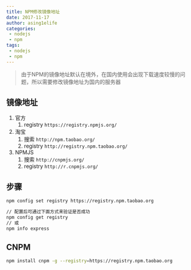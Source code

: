 ```yaml
---
title: NPM修改镜像地址
date: 2017-11-17
author: asing1elife
categories:
 - nodejs
 - npm
tags:
 - nodejs
 - npm
---
```

> 由于NPM的镜像地址默认在境外，在国内使用会出现下载速度较慢的问题，所以需要修改镜像地址为国内的服务器  

## 镜像地址
1. 官方
	1. registry `https://registry.npmjs.org/`
2. 淘宝
	1. 搜索 `http://npm.taobao.org/`
	2. registry `http://registry.npm.taobao.org/`
3. NPMJS
	1. 搜索 `http://cnpmjs.org/`
	2. registry `http://r.cnpmjs.org/`

## 步骤
```sh
npm config set registry https://registry.npm.taobao.org

// 配置后可通过下面方式来验证是否成功
npm config get registry
// 或
npm info express
```

## CNPM
```sh
npm install cnpm -g --registry=https://registry.npm.taobao.org
```